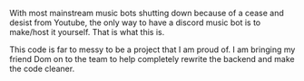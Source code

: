 With most mainstream music bots shutting down because of a cease and desist from Youtube, the only way to have a discord music bot is to make/host it yourself. That is what this is.


This code is far to messy to be a project that I am proud of. I am bringing my friend Dom on to the team to help completely rewrite the backend and make the code cleaner.
